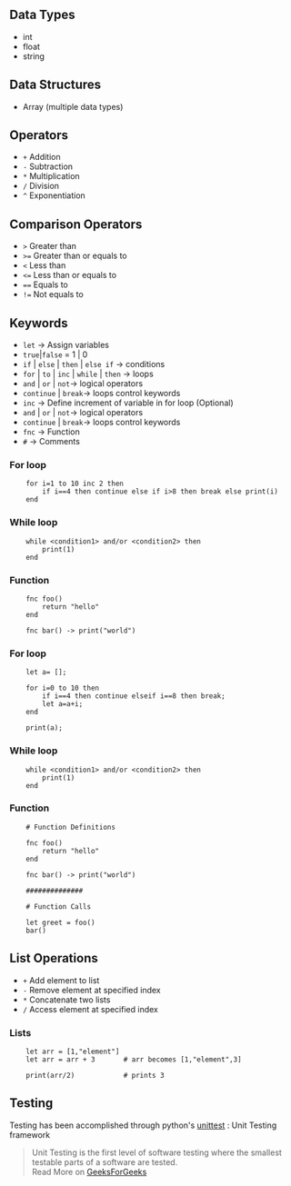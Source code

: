 ## Data Types

- int
- float
- string

## Data Structures

- Array (multiple data types)

## Operators

- `+` Addition
- `-` Subtraction
- `*` Multiplication
- `/` Division
- `^` Exponentiation

## Comparison Operators

- `>` Greater than
- `>=` Greater than or equals to
- `<` Less than
- `<=` Less than or equals to
- `==` Equals to
- `!=` Not equals to

## Keywords

- `let` -> Assign variables
- `true`|`false` = 1 | 0
- `if` | `else` | `then` | `else if` -> conditions
- `for` | `to` | `inc` | `while` | `then` -> loops
- `and` | `or` | `not`-> logical operators
- `continue` | `break`-> loops control keywords
- `inc` -> Define increment of variable in for loop (Optional)
- `and` | `or` | `not`-> logical operators
- `continue` | `break`-> loops control keywords
- `fnc` -> Function
- `#` -> Comments

### For loop

```
    for i=1 to 10 inc 2 then
        if i==4 then continue else if i>8 then break else print(i)
    end
```

### While loop

```
    while <condition1> and/or <condition2> then
        print(1)
    end
```

### Function

```
    fnc foo()
        return "hello"
    end

    fnc bar() -> print("world")
```

### For loop

```
    let a= [];
    
    for i=0 to 10 then
        if i==4 then continue elseif i==8 then break;
        let a=a+i;
    end
    
    print(a);
```

### While loop

```
    while <condition1> and/or <condition2> then
        print(1)
    end
```


### Function

```
    # Function Definitions

    fnc foo()
        return "hello"
    end

    fnc bar() -> print("world")

    ##############

    # Function Calls

    let greet = foo()
    bar()
```

## List Operations

- `+` Add element to list
- `-` Remove element at specified index
- `*` Concatenate two lists
- `/` Access element at specified index

### Lists
```
    let arr = [1,"element"]
    let arr = arr + 3       # arr becomes [1,"element",3]

    print(arr/2)            # prints 3
```

## Testing

Testing has been accomplished through python's [unittest](https://docs.python.org/3/library/unittest.html#module-unittests) : Unit Testing framework
> Unit Testing is the first level of software testing where the smallest testable parts of a software are tested.\
Read More on [GeeksForGeeks](https://www.geeksforgeeks.org/unit-testing-python-unittest/)